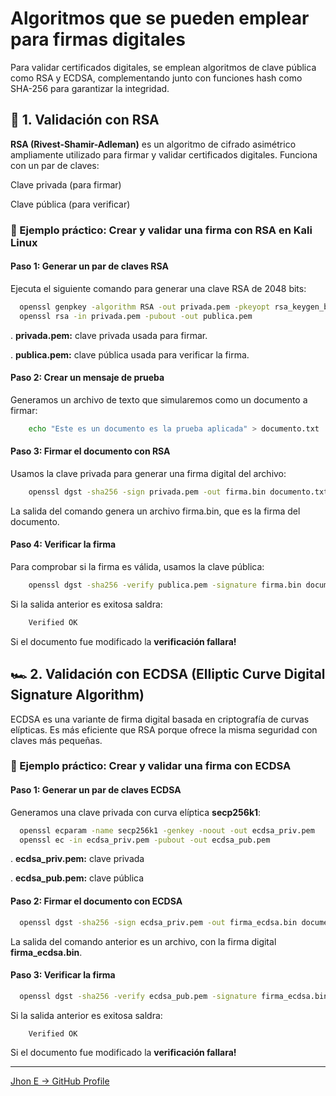 # Algoritmos que se pueden emplear para firmas digitales

Para validar certificados digitales, se emplean algoritmos de clave pública como RSA y ECDSA, complementando junto con funciones hash como SHA-256 para garantizar la integridad.

##  🔐 1. Validación con RSA

**RSA (Rivest-Shamir-Adleman)** es un algoritmo de cifrado asimétrico ampliamente utilizado para firmar y validar certificados digitales. Funciona con un par de claves:

Clave privada (para firmar)

Clave pública (para verificar)

### 📌 Ejemplo práctico: Crear y validar una firma con RSA en Kali Linux

#### Paso 1: Generar un par de claves RSA

Ejecuta el siguiente comando para generar una clave RSA de 2048 bits:
```bash
  openssl genpkey -algorithm RSA -out privada.pem -pkeyopt rsa_keygen_bits:2048
  openssl rsa -in privada.pem -pubout -out publica.pem
```
.  **privada.pem:** clave privada usada para firmar.

.  **publica.pem:** clave pública usada para verificar la firma.


#### Paso 2: Crear un mensaje de prueba
Generamos un archivo de texto que simularemos como un documento a firmar:

```bash
    echo "Este es un documento es la prueba aplicada" > documento.txt
```

#### Paso 3: Firmar el documento con RSA
  Usamos la clave privada para generar una firma digital del archivo:
  
```bash
    openssl dgst -sha256 -sign privada.pem -out firma.bin documento.txt
```

La salida del comando genera un archivo firma.bin, que es la firma del documento.

#### Paso 4: Verificar la firma
  Para comprobar si la firma es válida, usamos la clave pública:
  
```bash
    openssl dgst -sha256 -verify publica.pem -signature firma.bin documento.txt
```

Si la salida anterior es exitosa saldra:

```bash
    Verified OK
```
Si el documento fue modificado la **verificación fallara!**




## 🏎 2. Validación con ECDSA (Elliptic Curve Digital Signature Algorithm)

ECDSA es una variante de firma digital basada en criptografía de curvas elípticas. Es más eficiente que RSA porque ofrece la misma seguridad con claves más pequeñas.

### 📌 Ejemplo práctico: Crear y validar una firma con ECDSA

#### Paso 1: Generar un par de claves ECDSA

Generamos una clave privada con curva elíptica **secp256k1**:

```bash
  openssl ecparam -name secp256k1 -genkey -noout -out ecdsa_priv.pem
  openssl ec -in ecdsa_priv.pem -pubout -out ecdsa_pub.pem
```

. **ecdsa_priv.pem:** clave privada

. **ecdsa_pub.pem:** clave pública



#### Paso 2: Firmar el documento con ECDSA

```bash
  openssl dgst -sha256 -sign ecdsa_priv.pem -out firma_ecdsa.bin documento.txt
```

La salida del comando anterior es un archivo, con la firma digital **firma_ecdsa.bin**.

#### Paso 3: Verificar la firma

```bash
  openssl dgst -sha256 -verify ecdsa_pub.pem -signature firma_ecdsa.bin documento.txt
```

Si la salida anterior es exitosa saldra:

```bash
    Verified OK
```
Si el documento fue modificado la **verificación fallara!**

---
[Jhon E -> GitHub Profile](https://github.com/jhoney787813/)
